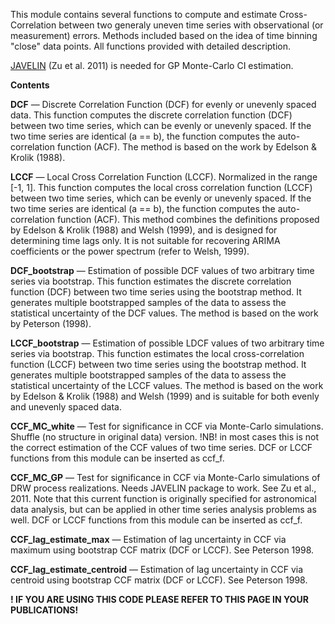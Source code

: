 This module contains several functions to compute and estimate Cross-Correlation between two generaly uneven time series with observational (or measurement) errors.
Methods included based on the idea of time binning "close" data points. All functions provided with detailed description.

[JAVELIN](https://github.com/nye17/javelin) (Zu et al. 2011) is needed for GP Monte-Carlo CI estimation.
  

**Contents**

**DCF** — Discrete Correlation Function (DCF) for evenly or unevenly spaced data. This function computes the discrete correlation function (DCF) between two time series, which can be evenly or unevenly spaced. If the two time series are identical (a == b), the function computes the auto-correlation function (ACF). The method is based on the work by Edelson & Krolik (1988).

**LCCF** — Local Cross Correlation Function (LCCF). Normalized in the range [-1, 1]. This function computes the local cross correlation function (LCCF) between two time series, which can be evenly or unevenly spaced. If the two time series are identical (a == b), the function computes the auto-correlation function (ACF). This method combines the definitions proposed by Edelson & Krolik (1988) and Welsh (1999), and is designed for determining time lags only. It is not suitable for recovering ARIMA coefficients or the power spectrum (refer to Welsh, 1999).

**DCF_bootstrap** — Estimation of possible DCF values of two arbitrary time series via bootstrap. This function estimates the discrete correlation function (DCF) between two time series using the bootstrap method. It generates multiple bootstrapped samples of the data to assess the statistical uncertainty of the DCF values. The method is based on the work by Peterson (1998).

**LCCF_bootstrap** — Estimation of possible LDCF values of two arbitrary time series via bootstrap. This function estimates the local cross-correlation function (LCCF) between two time series using the bootstrap method. It generates multiple bootstrapped samples of the data to assess the statistical uncertainty of the LCCF values. The method is based on the work by Edelson & Krolik (1988) and Welsh (1999) and is suitable for both evenly and unevenly spaced data.

**CCF_MC_white** — Test for significance in CCF via Monte-Carlo simulations. Shuffle (no structure in original data) version.
!NB! in most cases this is not the correct estimation of the CCF values of two time series. DCF or LCCF functions from this module can be inserted as ccf_f.

**CCF_MC_GP** — Test for significance in CCF via Monte-Carlo simulations of DRW process realizations. Needs JAVELIN package to work. See Zu et al., 2011. Note that this current function is originally specified for astronomical data analysis, but can be applied in other time series analysis problems as well. DCF or LCCF functions from this module can be inserted as ccf_f.

**СCF_lag_estimate_max** — Estimation of lag uncertainty in CCF via maximum using bootstrap CCF matrix (DCF or LCCF). See Peterson 1998.

**CCF_lag_estimate_centroid** — Estimation of lag uncertainty in CCF via centroid using bootstrap CCF matrix (DCF or LCCF). See Peterson 1998.


**! IF YOU ARE USING THIS CODE PLEASE REFER TO THIS PAGE IN YOUR PUBLICATIONS!**
